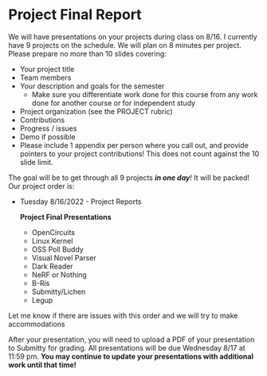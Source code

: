 # Project Final Report

We will have presentations on your projects during class on 8/16. I currently have 9 projects on the schedule. We will plan on 8 minutes per project. Please  prepare no more than 10 slides covering:

* Your project title
* Team members
* Your description and goals for the semester
    * Make sure you differentiate work done for this course from any work done for another course or for independent study
* Project organization (see the PROJECT rubric)
* Contributions 
* Progress / issues 
* Demo if possible
* Please include 1 appendix per person where you call out, and provide pointers to your project contributions! This does not count against the 10 slide limit.

The goal will be to get through all 9 projects ***in one day***! It will be packed! Our project order is:

* Tuesday 8/16/2022 - Project Reports
 
	**Project Final Presentations**

	* OpenCircuits
	* Linux Kernel
	* OSS Poll Buddy
	* Visual Novel Parser
	* Dark Reader
	* NeRF or Nothing
	* B-Ris
	* Submitty/Lichen
	* Legup
 
Let me know if there are issues with this order and we will try to make accommodations 

After your presentation, you will need to upload a PDF of your presentation to Submitty for grading. All presentations will be due Wednesday 8/17 at 11:59 pm. **You may continue to update your presentations with additional work until that time!**

 
